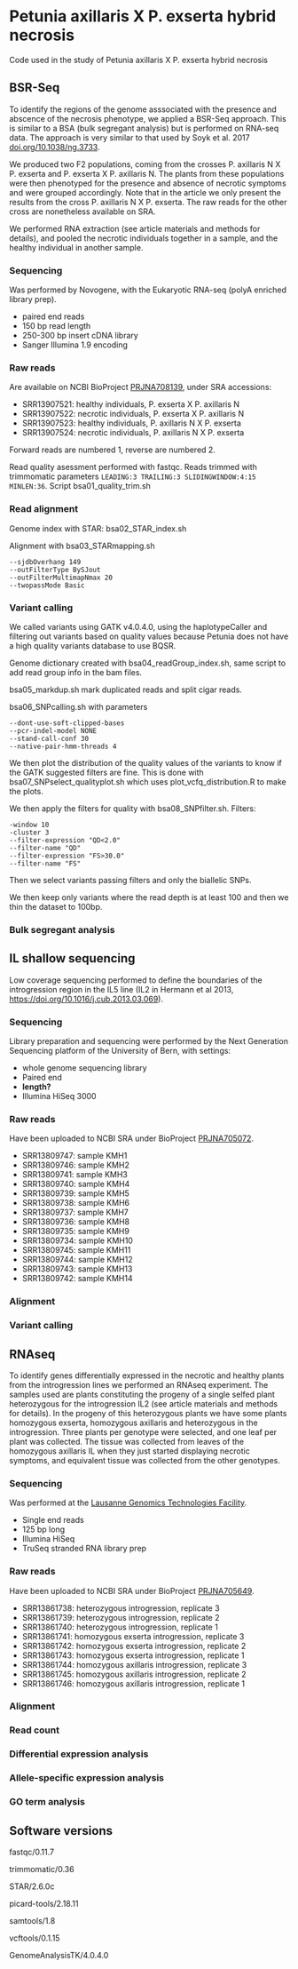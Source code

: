 # Petunia axillaris X P. exserta hybrid necrosis

Code used in the study of Petunia axillaris X P. exserta hybrid necrosis

## BSR-Seq

To identify the regions of the genome asssociated with the presence and abscence of the necrosis phenotype, we applied a BSR-Seq approach. This is similar to a BSA (bulk segregant analysis) but is performed on RNA-seq data. The approach is very similar to that used by Soyk et al. 2017 [doi.org/10.1038/ng.3733](https://doi.org/10.1038/ng.3733).

We produced two F2 populations, coming from the crosses P. axillaris N X P. exserta and P. exserta X P. axillaris N.
The plants from these populations were then phenotyped for the presence and absence of necrotic symptoms and were grouped accordingly.
Note that in the article we only present the results from the cross P. axillaris N X P. exserta. The raw reads for the other cross are nonetheless available on SRA.

We performed RNA extraction (see article materials and methods for details), and pooled the necrotic individuals together in a sample, and the healthy individual in another sample.

### Sequencing

Was performed by Novogene, with the Eukaryotic RNA-seq (polyA enriched library prep).
- paired end reads
- 150 bp read length
- 250-300 bp insert cDNA library
- Sanger Illumina 1.9 encoding

### Raw reads

Are available on NCBI BioProject [PRJNA708139](https://www.ncbi.nlm.nih.gov/bioproject/PRJNA708139), under SRA accessions:
- SRR13907521: healthy individuals, P. exserta X P. axillaris N
- SRR13907522: necrotic individuals, P. exserta X P. axillaris N
- SRR13907523: healthy individuals, P. axillaris N X P. exserta
- SRR13907524: necrotic individuals, P. axillaris N X P. exserta

Forward reads are numbered 1, reverse are numbered 2.

Read quality asessment performed with fastqc.
Reads trimmed with trimmomatic parameters `LEADING:3 TRAILING:3 SLIDINGWINDOW:4:15 MINLEN:36`.
Script bsa01_quality_trim.sh

### Read alignment

Genome index with STAR: bsa02_STAR_index.sh

Alignment with bsa03_STARmapping.sh

```
--sjdbOverhang 149
--outFilterType BySJout
--outFilterMultimapNmax 20
--twopassMode Basic
```

### Variant calling

We called variants using GATK v4.0.4.0, using the haplotypeCaller and filtering out variants based on quality values because Petunia does not have a high quality variants database to use BQSR.

Genome dictionary created with bsa04_readGroup_index.sh, same script to add read group info in the bam files.

bsa05_markdup.sh mark duplicated reads and split cigar reads.

bsa06_SNPcalling.sh with parameters

```
--dont-use-soft-clipped-bases
--pcr-indel-model NONE
--stand-call-conf 30
--native-pair-hmm-threads 4
```

We then plot the distribution of the quality values of the variants to know if the GATK suggested filters are fine. This is done with bsa07_SNPselect_qualityplot.sh which uses plot_vcfq_distribution.R to make the plots.

We then apply the filters for quality with bsa08_SNPfilter.sh. Filters:
```
-window 10 
-cluster 3 
--filter-expression "QD<2.0" 
--filter-name "QD" 
--filter-expression "FS>30.0" 
--filter-name "FS" 
```
Then we select variants passing filters and only the biallelic SNPs.

We then keep only variants where the read depth is at least 100 and then we thin the dataset to 100bp.



### Bulk segregant analysis



## IL shallow sequencing

Low coverage sequencing performed to define the boundaries of the introgression region in the IL5 line (IL2 in Hermann et al 2013, https://doi.org/10.1016/j.cub.2013.03.069).


### Sequencing

Library preparation and sequencing were performed by the Next Generation Sequencing platform of the University of Bern, with settings:
- whole genome sequencing library
- Paired end
- **length?**
- Illumina HiSeq 3000


### Raw reads

Have been uploaded to NCBI SRA under BioProject [PRJNA705072](https://www.ncbi.nlm.nih.gov/bioproject/PRJNA705072).

- SRR13809747: sample KMH1
- SRR13809746: sample KMH2
- SRR13809741: sample KMH3
- SRR13809740: sample KMH4
- SRR13809739: sample KMH5
- SRR13809738: sample KMH6
- SRR13809737: sample KMH7
- SRR13809736: sample KMH8
- SRR13809735: sample KMH9
- SRR13809734: sample KMH10
- SRR13809745: sample KMH11
- SRR13809744: sample KMH12
- SRR13809743: sample KMH13
- SRR13809742: sample KMH14

### Alignment

### Variant calling

## RNAseq

To identify genes differentially expressed in the necrotic and healthy plants from the introgression lines we performed an RNAseq experiment.
The samples used are plants constituting the progeny of a single selfed plant heterozygous for the introgression IL2 (see article materials and methods for details).
In the progeny of this heterozygous plants we have some plants homozygous exserta, homozygous axillaris and heterozygous in the introgression.
Three plants per genotype were selected, and one leaf per plant was collected. The tissue was collected from leaves of the homozygous axillaris IL when they just started displaying necrotic symptoms, and equivalent tissue was collected from the other genotypes.

### Sequencing

Was performed at the [Lausanne Genomics Technologies Facility](https://wp.unil.ch/gtf/).
- Single end reads
- 125 bp long
- Illumina HiSeq
- TruSeq stranded RNA library prep

### Raw reads

Have been uploaded to NCBI SRA under BioProject [PRJNA705649](https://www.ncbi.nlm.nih.gov/bioproject/PRJNA705649).

- SRR13861738: heterozygous introgression, replicate 3
- SRR13861739: heterozygous introgression, replicate 2
- SRR13861740: heterozygous introgression, replicate 1
- SRR13861741: homozygous exserta introgression, replicate 3
- SRR13861742: homozygous exserta introgression, replicate 2
- SRR13861743: homozygous exserta introgression, replicate 1
- SRR13861744: homozygous axillaris introgression, replicate 3
- SRR13861745: homozygous axillaris introgression, replicate 2
- SRR13861746: homozygous axillaris introgression, replicate 1

### Alignment


### Read count

### Differential expression analysis

### Allele-specific expression analysis

### GO term analysis


## Software versions

fastqc/0.11.7

trimmomatic/0.36

STAR/2.6.0c

picard-tools/2.18.11

samtools/1.8

vcftools/0.1.15

GenomeAnalysisTK/4.0.4.0
